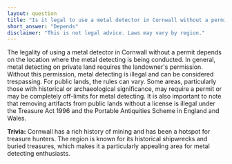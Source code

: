 ```yaml
---
layout: question
title: "Is it legal to use a metal detector in Cornwall without a permit?"
short_answer: "Depends"
disclaimer: "This is not legal advice. Laws may vary by region."
---
```


The legality of using a metal detector in Cornwall without a permit depends on the location where the metal detecting is being conducted. In general, metal detecting on private land requires the landowner's permission. Without this permission, metal detecting is illegal and can be considered trespassing. For public lands, the rules can vary. Some areas, particularly those with historical or archaeological significance, may require a permit or may be completely off-limits for metal detecting. It is also important to note that removing artifacts from public lands without a license is illegal under the Treasure Act 1996 and the Portable Antiquities Scheme in England and Wales.

**Trivia:** Cornwall has a rich history of mining and has been a hotspot for treasure hunters. The region is known for its historical shipwrecks and buried treasures, which makes it a particularly appealing area for metal detecting enthusiasts.

